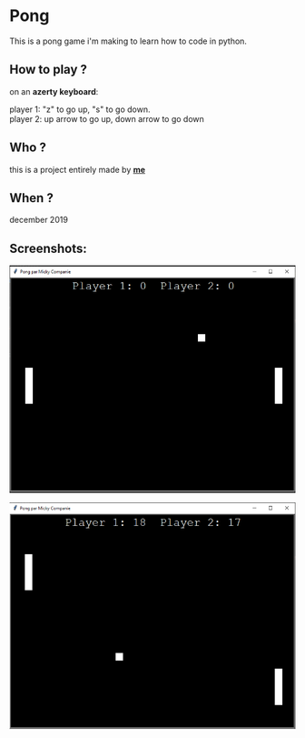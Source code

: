 # Pong

This is a pong game i'm making to learn how to code in python.

## How to play ? 

on an __azerty keyboard__:    

player 1: "z" to go up, "s" to go down.    
player 2: up arrow to go up, down arrow to go down

## Who ?

this is a project entirely made by [__me__](https://github.com/MickyCompanie)    

## When ?

december 2019

## Screenshots:

![screenshot1](Screenshot_1.png)    

![screenshot2](Screenshot_2.png)    